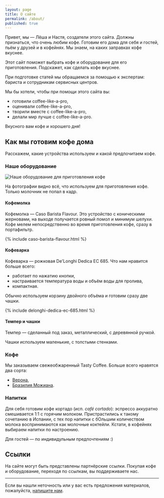 ```yaml
---
layout: page
title: О сайте
permalink: /about/
published: true
---
```


Привет, мы — Лёша и Настя, создатели этого сайта. Должны признаться, что очень любим кофе. 
Готовим его дома для себя и гостей, пьём у друзей и в кофейнях. Мы знаем, на каких заправках кофе вкуснее.

Этот сайт поможет выбрать кофе и оборудование для его приготовления. Подскажет, как сделать кофе вкуснее. 

При подготовке статей мы обращаемся за помощью к экспертам: бариста и сотрудникам сервисных центров. 

Мы бы хотели, чтобы при помощи этого сайта вы:
- готовили coffee-like-a-pro,
- оценивали coffee-like-a-pro,
- творили вместе с coffee-like-a-pro,
- делали мир лучше с coffee-like-a-pro.

Вкусного вам кофе и хорошего дня!

## Как мы готовим кофе дома

Расскажем, какие устройства используем и какой предпочитаем кофе.

### Наше оборудование

![Наше оборудование для приготовления кофе](../../../images/our-hardware-2020.jpg)

На фотографии видно всё, что используем для приготовления кофе. Только молочник не попал в кадр.

#### Кофемолка
Кофемолка — Caso Barista Flavour. Это устройство с коническими жерновами, на выходе получается ровный помол и минимум шелухи. 
Кофе мелем непосредственно во время приготовления кофе, сразу в портафильтр.

{% include caso-barista-flavour.html %}

#### Кофеварка
Кофеварка — рожковая De'Longhi Dedica EC 685. Что нам нравится больше всего:
- работает по нажатию кнопки,
- настраивается температура воды и объём воды для пролива,
- компактная.

Обычно используем корзину двойного объёма и готовим сразу две чашки.

{% include delonghi-dedica-ec-685.html %}

#### Темпер и чашки
Темпер — сделанный под заказ, металлический, с деревянной ручкой.

Чашки используем маленькие, с толстыми стенками.

### Кофе

Мы заказываем свежеобжаренный Tasty Coffee. Больше всего нравятся два сорта:
- [Верона](https://ad.admitad.com/g/p7ivmje1cj119ca179fc9ebcee8c5e/?ulp=https%3A%2F%2Fshop.tastycoffee.ru%2Fcoffee%2Fespresso-verona),
- [Бразилия Можиана](https://ad.admitad.com/g/p7ivmje1cj119ca179fc9ebcee8c5e/?ulp=https%3A%2F%2Fshop.tastycoffee.ru%2Fcoffee%2Fbrazil-mogiana).

### Напитки 

Для себя готовим кофе кортадо (исп. *café cortado*): эспрессо аккуратно смешивается 1:1 с горячим молоком.
Пристрастились к такому сочетанию в Испании, с тех пор напитки с бОльшим количеством молока воспринимаются как молочные коктейли.
Кстати, в кофейнях выбираем напитки по настроению.

Для гостей — по индивидульным предпочтениям :)

## Ссылки

На сайте могут быть представлены партнёрские ссылки. Покупая кофе и оборудование, переходя по ссылкам, вы поддерживаете нас.

---

Если вы нашли неточность или у вас есть предложения материалов, пожалуйста, <a href="{{ site.url }}/contacts/">напишите нам</a>.